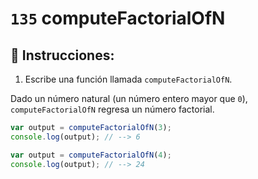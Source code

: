 # `135` computeFactorialOfN

## 📝 Instrucciones:

1. Escribe una función llamada `computeFactorialOfN`.

Dado un número natural (un número entero mayor que `0`), `computeFactorialOfN` regresa un número factorial.

```js
var output = computeFactorialOfN(3);
console.log(output); // --> 6

var output = computeFactorialOfN(4);
console.log(output); // --> 24
```